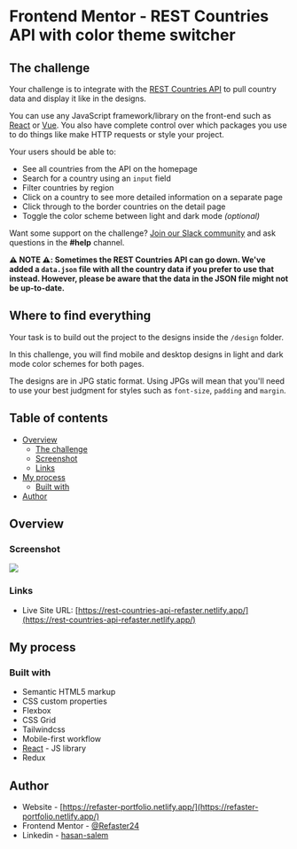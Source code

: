# Frontend Mentor - REST Countries API with color theme switcher

## The challenge

Your challenge is to integrate with the [REST Countries API](https://restcountries.com) to pull country data and display it like in the designs.

You can use any JavaScript framework/library on the front-end such as [React](https://reactjs.org) or [Vue](https://vuejs.org). You also have complete control over which packages you use to do things like make HTTP requests or style your project.

Your users should be able to:

- See all countries from the API on the homepage
- Search for a country using an `input` field
- Filter countries by region
- Click on a country to see more detailed information on a separate page
- Click through to the border countries on the detail page
- Toggle the color scheme between light and dark mode *(optional)*

Want some support on the challenge? [Join our Slack community](https://www.frontendmentor.io/slack) and ask questions in the **#help** channel.

**⚠️ NOTE ⚠️: Sometimes the REST Countries API can go down. We've added a `data.json` file with all the country data if you prefer to use that instead. However, please be aware that the data in the JSON file might not be up-to-date.**

## Where to find everything

Your task is to build out the project to the designs inside the `/design` folder. 

In this challenge, you will find mobile and desktop designs in light and dark mode color schemes for both pages.

The designs are in JPG static format. Using JPGs will mean that you'll need to use your best judgment for styles such as `font-size`, `padding` and `margin`. 

## Table of contents

- [Overview](#overview)
  - [The challenge](#the-challenge)
  - [Screenshot](#screenshot)
  - [Links](#links)
- [My process](#my-process)
  - [Built with](#built-with)
- [Author](#author)


## Overview

### Screenshot

![](https://refaster-portfolio.netlify.app/assets/images/projects/rest-countries-api-with-color-theme-switcher-master.jpg)

### Links

- Live Site URL: [https://rest-countries-api-refaster.netlify.app/](https://rest-countries-api-refaster.netlify.app/)

## My process

### Built with

- Semantic HTML5 markup
- CSS custom properties
- Flexbox
- CSS Grid
- Tailwindcss
- Mobile-first workflow
- [React](https://reactjs.org/) - JS library
- Redux


## Author

- Website - [https://refaster-portfolio.netlify.app/](https://refaster-portfolio.netlify.app/)
- Frontend Mentor - [@Refaster24](https://www.frontendmentor.io/profile/Refaster24)
- Linkedin - [hasan-salem](https://www.linkedin.com/in/hasan-salem-808277245/)

